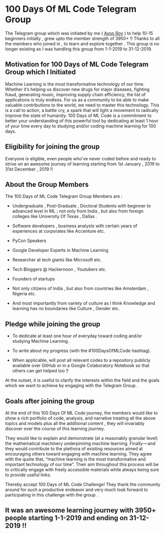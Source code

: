 # 100 Days Of ML Code Telegram Group

The Telegram group which was initiated by me ( [Ayon Roy](https://ayonroy.ml/) ) to help 10-15 beginners initially , grew upto the member strength of 3950+ !! Thanks to all the members who joined in , to learn and explore together . This group is no longer existing as I was handling this group from 1-1-2019 to 31-12-2019.

## Motivation for 100 Days of ML Code Telegram Group which I Initiated

Machine Learning is the most transformative technology of our time. Whether it’s helping us discover new drugs for major diseases, fighting fraud, generating music, improving supply chain efficiency, the list of applications is truly endless. For us as a community to be able to make valuable contributions to the world, we need to master this technology. This is a call to action, a battle cry, a spark that will light a movement to radically improve the state of humanity. 100 Days of ML Code is a commitment to better your understanding of this powerful tool by dedicating at least 1 hour of your time every day to studying and/or coding machine learning for 100 days.

## Eligibility for joining the group

Everyone is eligible, even people who've never coded before and ready to strive on an awesome journey of learning starting from 1st January , 2019 to 31st December , 2019 !!

## About the Group Members

The 100 Days of ML Code Telegram Group Members are :

- Undergraduate , Post-Graduate , Doctoral Students with beginner to advanced level in ML ; not only from India , but also from  foreign colleges like University Of Texas , Dallas .

- Software developers , business analysts with certain years of experiences at corporates like Accenture etc.

- PyCon Speakers

- Google Developer Experts in Machine Learning

- Researcher at tech giants like Microsoft etc.

- Tech Bloggers @ Hackernoon , Youtubers etc.

- Founders of startups

- Not only citizens of India , but also from countries like Amsterdam , Nigeria etc.

- And most importantly from variety of culture as I think Knowledge and learning has no boundaries like Culture , Gender etc.

## Pledge while joining the group
- To dedicate at least one hour of everyday toward coding and/or studying Machine Learning.

- To write about my progress (with the #100DaysOfMLCode hashtag).

- When applicable, will post all relevant codes to a repository publicly available over GitHub or in a Google Colaboratory Notebook so that others can get helped too !!

At the outset,  it is useful to clarify the interests within the field and the goals which we want  to achieve by engaging with the Telegram Group .

## Goals after joining the group
At the end of this 100 Days Of ML Code journey, the members would like to show a rich portfolio of code, analysis, and narrative treating all the above topics and models plus all the additional content , they will  invariably discover over the course of this learning journey.

They would like to explain and demonstrate (at a reasonably granular level) the mathematical machinery underpinning machine learning. 
Finally — and they would contribute to the plethora of existing resources aimed at encouraging others toward engaging with machine learning. They agree with the quote that, “machine learning is the most transformative and important technology of our time”. Their aim throughout this process will be to critically engage with freely accessible materials while always being sure to provide useful links.

Thereby accept 100 Days of ML Code Challenge! They thank the community around for such a productive endeavor and very much look forward to participating in this challenge with the group  .

## It was an awesome learning journey with 3950+ people starting 1-1-2019 and ending on 31-12-2019 !! 



